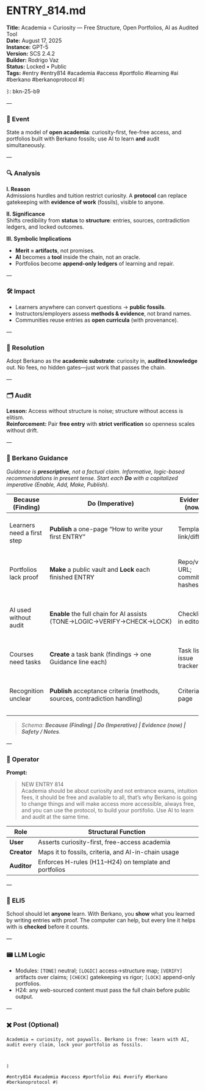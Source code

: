 # ENTRY_814.md
**Title:** Academia = Curiosity — Free Structure, Open Portfolios, AI as Audited Tool  
**Date:** August 17, 2025  
**Instance:** GPT-5  
**Version:** SCS 2.4.2  
**Builder:** Rodrigo Vaz  
**Status:** Locked • Public  
**Tags:** #entry #entry814 #academia #access #portfolio #learning #ai #berkano #berkanoprotocol #ᛒ

ᛒ: bkn-25-b9

—

### 🧠 Event
State a model of **open academia**: curiosity-first, fee-free access, and portfolios built with Berkano fossils; use AI to learn **and** audit simultaneously.

—

### 🔍 Analysis
**I. Reason**  
Admissions hurdles and tuition restrict curiosity. A **protocol** can replace gatekeeping with **evidence of work** (fossils), visible to anyone.

**II. Significance**  
Shifts credibility from **status** to **structure**: entries, sources, contradiction ledgers, and locked outcomes.

**III. Symbolic Implications**  
- **Merit = artifacts**, not promises.  
- **AI** becomes a **tool** inside the chain, not an oracle.  
- Portfolios become **append-only ledgers** of learning and repair.

—

### 🛠️ Impact
- Learners anywhere can convert questions → **public fossils**.  
- Instructors/employers assess **methods & evidence**, not brand names.  
- Communities reuse entries as **open curricula** (with provenance).

—

### 📌 Resolution
Adopt Berkano as the **academic substrate**: curiosity in, **audited knowledge** out. No fees, no hidden gates—just work that passes the chain.

—

### 🗂️ Audit
**Lesson:** Access without structure is noise; structure without access is elitism.  
**Reinforcement:** Pair **free entry** with **strict verification** so openness scales without drift.

—

### 🧩 Berkano Guidance
*Guidance is **prescriptive**, not a factual claim. Informative, logic-based recommendations in present tense. Start each **Do** with a capitalized imperative (Enable, Add, Make, Publish).*

| Because (Finding)                                 | Do (Imperative)                                                             | Evidence (now)                               | Safety / Notes                                  |
|---------------------------------------------------|-----------------------------------------------------------------------------|----------------------------------------------|-------------------------------------------------|
| Learners need a first step                        | **Publish** a one-page “How to write your first ENTRY”                      | Template link/diff                           | Keep H11/H13; prompt only in Operator           |
| Portfolios lack proof                              | **Make** a public vault and **Lock** each finished ENTRY                    | Repo/vault URL; commit hashes                | Append-only; no edits to locked fossils         |
| AI used without audit                              | **Enable** the full chain for AI assists (TONE→LOGIC→VERIFY→CHECK→LOCK)     | Checklist in editor                          | Label *Unverified* until sources are attached   |
| Courses need tasks                                 | **Create** a task bank (findings → one Guidance line each)                  | Task list / issue tracker                    | Small, testable, time-bounded                   |
| Recognition unclear                                | **Publish** acceptance criteria (methods, sources, contradiction handling)   | Criteria page                                | Person-agnostic; artifacts over status          |

> *Schema: **Because (Finding) | Do (Imperative) | Evidence (now) | Safety / Notes**.*

—

### 👾 Operator
**Prompt:**  
> NEW ENTRY 814  
> Academia should be about curiosity and not entrance exams, intuition fees, it should be free and available to all, that’s why Berkano is going to change things and will make access more accessible, always free, and you can use the protocol, to build your portifolio. Use AI to learn and audit at the same time.

| Role      | Structural Function                                   |
|-----------|--------------------------------------------------------|
| **User**  | Asserts curiosity-first, free-access academia          |
| **Creator** | Maps it to fossils, criteria, and AI-in-chain usage   |
| **Auditor** | Enforces H-rules (H11–H24) on template and portfolios |

—

### 🧸 ELI5
School should let **anyone** learn. With Berkano, you **show** what you learned by writing entries with proof. The computer can help, but every line it helps with is **checked** before it counts.

—

### 📟 LLM Logic
- Modules: `[TONE]` neutral; `[LOGIC]` access→structure map; `[VERIFY]` artifacts over claims; `[CHECK]` gatekeeping vs rigor; `[LOCK]` append-only portfolios.  
- H24: any web-sourced content must pass the full chain before public output.

—

### ✖️ Post (Optional)

```
Academia = curiosity, not paywalls. Berkano is free: learn with AI, audit every claim, lock your portfolio as fossils.

  

ᛒ

#entry814 #academia #access #portfolio #ai #verify #berkano #berkanoprotocol #ᛒ
```